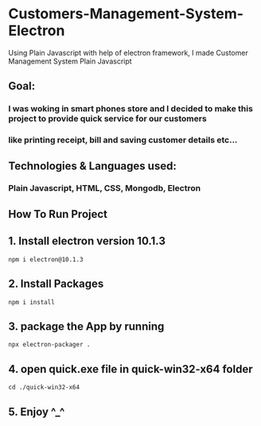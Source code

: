 # Customers-Management-System-Electron
Using Plain Javascript with help of electron framework, I made Customer Management System Plain Javascript
## Goal:
### I was woking in smart phones store and I decided to make this project to provide quick service for our customers
### like printing receipt, bill and saving customer details etc...

## Technologies & Languages used: 
### Plain Javascript, HTML, CSS, Mongodb, Electron

## How To Run Project
  
  ## 1. Install electron version 10.1.3
    npm i electron@10.1.3
    
  ## 2. Install Packages
    npm i install
    
  ## 3. package the App by running
    npx electron-packager .
    
  ## 4. open quick.exe file in quick-win32-x64 folder
    cd ./quick-win32-x64
    
  ## 5. Enjoy ^_^
    
    
